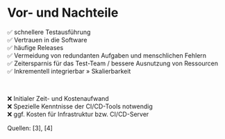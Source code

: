 # Vor- und Nachteile

<style scoped>
  ul {
    list-style-type: none;
    padding: 0;
  }
</style>

- ✅ schnellere Testausführung
- ✅ Vertrauen in die Software
- ✅ häufige Releases
- ✅ Vermeidung von redundanten Aufgaben und menschlichen Fehlern
- ✅ Zeitersparnis für das Test-Team / bessere Ausnutzung von Ressourcen
- ✅ Inkrementell integrierbar » Skalierbarkeit

<br />

- ❌ Initialer Zeit- und Kostenaufwand
- ❌ Spezielle Kenntnisse der CI/CD-Tools notwendig
- ❌ ggf. Kosten für Infrastruktur bzw. CI/CD-Server

Quellen: \[3\], \[4\]
